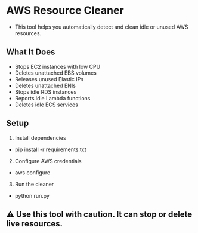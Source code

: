# AWS Resource Cleaner
- This tool helps you automatically detect and clean idle or unused AWS resources.

## What It Does
- Stops EC2 instances with low CPU
- Deletes unattached EBS volumes
- Releases unused Elastic IPs
- Deletes unattached ENIs
- Stops idle RDS instances
- Reports idle Lambda functions
- Deletes idle ECS services

## Setup
1. Install dependencies
- pip install -r requirements.txt

2. Configure AWS credentials
- aws configure

3. Run the cleaner
- python run.py

## ⚠️ Use this tool with caution. It can stop or delete live resources.





